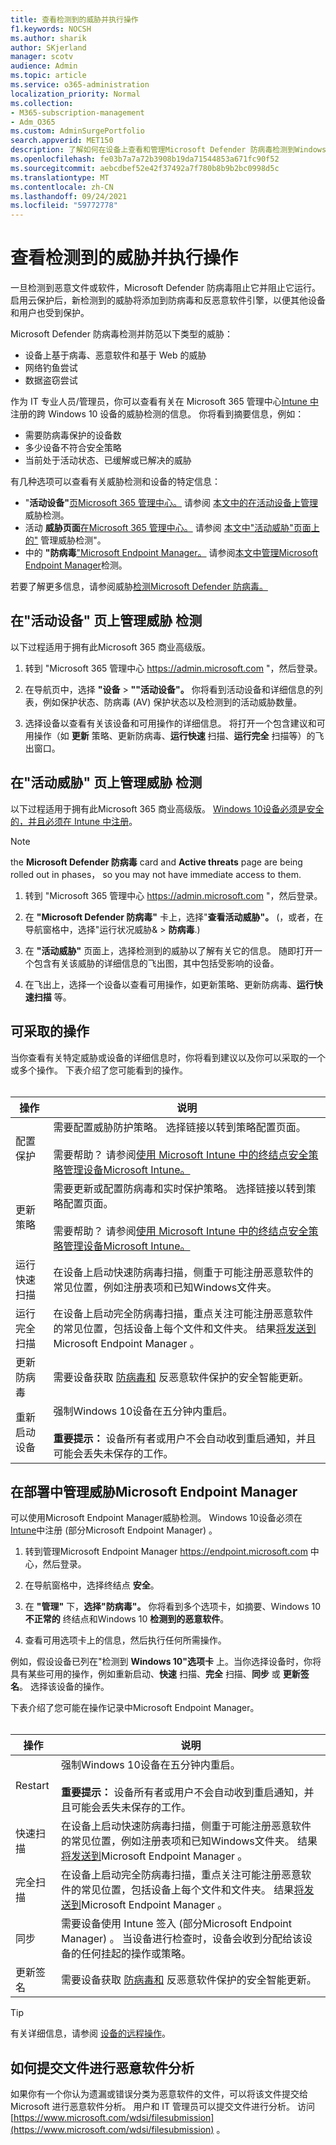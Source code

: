 ```yaml
---
title: 查看检测到的威胁并执行操作
f1.keywords: NOCSH
ms.author: sharik
author: SKjerland
manager: scotv
audience: Admin
ms.topic: article
ms.service: o365-administration
localization_priority: Normal
ms.collection:
- M365-subscription-management
- Adm_O365
ms.custom: AdminSurgePortfolio
search.appverid: MET150
description: 了解如何在设备上查看和管理Microsoft Defender 防病毒检测到Windows 10威胁。
ms.openlocfilehash: fe03b7a7a72b3908b19da71544853a671fc90f52
ms.sourcegitcommit: aebcdbef52e42f37492a7f780b8b9b2bc0998d5c
ms.translationtype: MT
ms.contentlocale: zh-CN
ms.lasthandoff: 09/24/2021
ms.locfileid: "59772778"
---
```

# <a name="review-detected-threats-and-take-action"></a>查看检测到的威胁并执行操作

一旦检测到恶意文件或软件，Microsoft Defender 防病毒阻止它并阻止它运行。 启用云保护后，新检测到的威胁将添加到防病毒和反恶意软件引擎，以便其他设备和用户也受到保护。

Microsoft Defender 防病毒检测并防范以下类型的威胁：

- 设备上基于病毒、恶意软件和基于 Web 的威胁
- 网络钓鱼尝试
- 数据盗窃尝试

作为 IT 专业人员/管理员，你可以查看有关在 Microsoft 365 管理中心[Intune 中](/mem/intune/enrollment/device-enrollment)注册的跨 Windows 10 设备的威胁检测的信息。 你将看到摘要信息，例如：

- 需要防病毒保护的设备数
- 多少设备不符合安全策略
- 当前处于活动状态、已缓解或已解决的威胁

有几种选项可以查看有关威胁检测和设备的特定信息：

- "**活动设备"**<a href="https://go.microsoft.com/fwlink/p/?linkid=2024339" target="_blank">页Microsoft 365 管理中心。</a> 请参阅 [本文中的在活动设备上管理](#manage-threat-detections-on-the-active-devices-page) 威胁检测。
- 活动 **威胁页面**<a href="https://go.microsoft.com/fwlink/p/?linkid=2024339" target="_blank">在Microsoft 365 管理中心。</a> 请参阅 [本文中"活动威胁"页面上的"](#manage-threat-detections-on-the-active-threats-page) 管理威胁检测"。
- 中的 **"防病毒**<a href="https://go.microsoft.com/fwlink/p/?linkid=2150463" target="_blank">"Microsoft Endpoint Manager。</a> 请参阅[本文中管理Microsoft Endpoint Manager](#manage-threat-detections-in-microsoft-endpoint-manager)检测。

若要了解更多信息，请参阅威胁[检测Microsoft Defender 防病毒。](threats-detected-defender-av.md)

## <a name="manage-threat-detections-on-the-active-devices-page"></a>在"活动设备" **页上管理威胁** 检测

以下过程适用于拥有此Microsoft 365 商业高级版。

1. 转到 "Microsoft 365 管理中心 <a href="https://go.microsoft.com/fwlink/p/?linkid=2024339" target="_blank">https://admin.microsoft.com</a> "，然后登录。

2. 在导航页中，选择 **"设备**  >  **""活动设备"。** 你将看到活动设备和详细信息的列表，例如保护状态、防病毒 (AV) 保护状态以及检测到的活动威胁数量。

3. 选择设备以查看有关该设备和可用操作的详细信息。 将打开一个包含建议和可用操作（如 **更新** 策略、更新防病毒、**运行快速** 扫描、**运行完全** 扫描等）的飞出窗口。

## <a name="manage-threat-detections-on-the-active-threats-page"></a>在"活动威胁" **页上管理威胁** 检测

以下过程适用于拥有此Microsoft 365 商业高级版。 [Windows 10设备必须是安全的，](../setup/secure-win-10-pcs.md)[并且必须在 Intune 中注册](/mem/intune/enrollment/windows-enrollment-methods)。

> [!NOTE]
> the **Microsoft Defender 防病毒** card and **Active threats** page are being rolled out in phases， so you may not have immediate access to them.

1. 转到 "Microsoft 365 管理中心 <a href="https://go.microsoft.com/fwlink/p/?linkid=2024339" target="_blank">https://admin.microsoft.com</a> "，然后登录。

2. 在 **"Microsoft Defender 防病毒"** 卡上，选择"**查看活动威胁"。**  (，或者，在导航窗格中，选择"运行状况威胁&  >  **防病毒**.) 

3. 在 **"活动威胁"** 页面上，选择检测到的威胁以了解有关它的信息。 随即打开一个包含有关该威胁的详细信息的飞出图，其中包括受影响的设备。

4. 在飞出上，选择一个设备以查看可用操作，如更新策略、更新防病毒、**运行快速扫描** 等。

## <a name="actions-you-can-take"></a>可采取的操作

当你查看有关特定威胁或设备的详细信息时，你将看到建议以及你可以采取的一个或多个操作。 下表介绍了您可能看到的操作。<br><br>

| 操作 | 说明 |
|--|--|
| 配置保护 | 需要配置威胁防护策略。 选择链接以转到策略配置页面。<br><br>需要帮助？ 请参阅[使用 Microsoft Intune 中的终结点安全策略管理设备Microsoft Intune。](/mem/intune/protect/endpoint-security-policy) |
| 更新策略 | 需要更新或配置防病毒和实时保护策略。 选择链接以转到策略配置页面。<br><br>需要帮助？ 请参阅[使用 Microsoft Intune 中的终结点安全策略管理设备Microsoft Intune。](/mem/intune/protect/endpoint-security-policy) |
| 运行快速扫描 | 在设备上启动快速防病毒扫描，侧重于可能注册恶意软件的常见位置，例如注册表项和已知Windows文件夹。 |
| 运行完全扫描 | 在设备上启动完全防病毒扫描，重点关注可能注册恶意软件的常见位置，包括设备上每个文件和文件夹。 结果[将发送到](/mem/intune/fundamentals/tutorial-walkthrough-endpoint-manager)Microsoft Endpoint Manager 。 |
| 更新防病毒 | 需要设备获取 [防病毒和](https://go.microsoft.com/fwlink/?linkid=2149926) 反恶意软件保护的安全智能更新。 |
| 重新启动设备 | 强制Windows 10设备在五分钟内重启。<br><br>**重要提示：** 设备所有者或用户不会自动收到重启通知，并且可能会丢失未保存的工作。 |

## <a name="manage-threat-detections-in-microsoft-endpoint-manager"></a>在部署中管理威胁Microsoft Endpoint Manager

可以使用Microsoft Endpoint Manager威胁检测。 Windows 10设备必须在[Intune](/mem/intune/enrollment/windows-enrollment-methods)中注册 (部分Microsoft Endpoint Manager) 。

1. 转到管理Microsoft Endpoint Manager <a href="https://go.microsoft.com/fwlink/p/?linkid=2150463" target="_blank">https://endpoint.microsoft.com</a> 中心，然后登录。

2. 在导航窗格中，选择终结点 **安全**。

3. 在 **"管理"** 下，**选择"防病毒"。** 你将看到多个选项卡，如摘要、Windows 10 **不正常的** 终结点和Windows 10 **检测到的恶意软件**。

4. 查看可用选项卡上的信息，然后执行任何所需操作。

例如，假设设备已列在"检测到 **Windows 10"选项卡** 上。当你选择设备时，你将具有某些可用的操作，例如重新启动、**快速** 扫描、**完全** 扫描、**同步** 或 **更新签名**。 选择该设备的操作。

下表介绍了您可能在操作记录中Microsoft Endpoint Manager。<br><br>

| 操作 | 说明 |
|--|--|
| Restart | 强制Windows 10设备在五分钟内重启。<br><br>**重要提示：** 设备所有者或用户不会自动收到重启通知，并且可能会丢失未保存的工作。 |
| 快速扫描 | 在设备上启动快速防病毒扫描，侧重于可能注册恶意软件的常见位置，例如注册表项和已知Windows文件夹。 结果[将发送到](/mem/intune/fundamentals/tutorial-walkthrough-endpoint-manager)Microsoft Endpoint Manager 。 |
| 完全扫描 | 在设备上启动完全防病毒扫描，重点关注可能注册恶意软件的常见位置，包括设备上每个文件和文件夹。 结果[将发送到](/mem/intune/fundamentals/tutorial-walkthrough-endpoint-manager)Microsoft Endpoint Manager 。 |
| 同步 | 需要设备使用 Intune 签入 (部分Microsoft Endpoint Manager) 。 当设备进行检查时，设备会收到分配给该设备的任何挂起的操作或策略。 |
| 更新签名 | 需要设备获取 [防病毒和](https://go.microsoft.com/fwlink/?linkid=2149926) 反恶意软件保护的安全智能更新。 |

> [!TIP]
> 有关详细信息，请参阅 [设备的远程操作](/mem/intune/protect/endpoint-security-manage-devices#remote-actions-for-devices)。

## <a name="how-to-submit-a-file-for-malware-analysis"></a>如何提交文件进行恶意软件分析

如果你有一个你认为遗漏或错误分类为恶意软件的文件，可以将该文件提交给 Microsoft 进行恶意软件分析。 用户和 IT 管理员可以提交文件进行分析。 访问 [https://www.microsoft.com/wdsi/filesubmission](https://www.microsoft.com/wdsi/filesubmission) 。